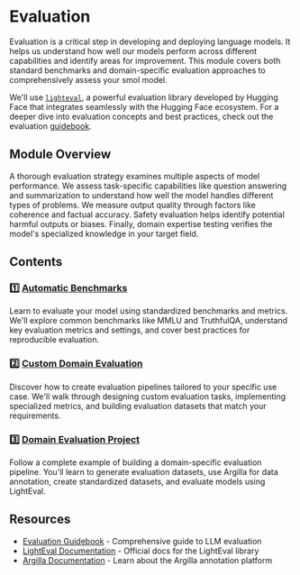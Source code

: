 # Evaluation

Evaluation is a critical step in developing and deploying language models. It helps us understand how well our models perform across different capabilities and identify areas for improvement. This module covers both standard benchmarks and domain-specific evaluation approaches to comprehensively assess your smol model.

We'll use [`lighteval`](https://github.com/huggingface/lighteval), a powerful evaluation library developed by Hugging Face that integrates seamlessly with the Hugging Face ecosystem. For a deeper dive into evaluation concepts and best practices, check out the evaluation [guidebook](https://github.com/huggingface/evaluation-guidebook).

## Module Overview 

A thorough evaluation strategy examines multiple aspects of model performance. We assess task-specific capabilities like question answering and summarization to understand how well the model handles different types of problems. We measure output quality through factors like coherence and factual accuracy. Safety evaluation helps identify potential harmful outputs or biases. Finally, domain expertise testing verifies the model's specialized knowledge in your target field.

## Contents

### 1️⃣ [Automatic Benchmarks](./automatic_benchmarks.md)

Learn to evaluate your model using standardized benchmarks and metrics. We'll explore common benchmarks like MMLU and TruthfulQA, understand key evaluation metrics and settings, and cover best practices for reproducible evaluation.


### 2️⃣ [Custom Domain Evaluation](./custom_evaluation.md)

Discover how to create evaluation pipelines tailored to your specific use case. We'll walk through designing custom evaluation tasks, implementing specialized metrics, and building evaluation datasets that match your requirements.

### 3️⃣ [Domain Evaluation Project](./project/README.md)
Follow a complete example of building a domain-specific evaluation pipeline. You'll learn to generate evaluation datasets, use Argilla for data annotation, create standardized datasets, and evaluate models using LightEval.

## Resources

- [Evaluation Guidebook](https://github.com/huggingface/evaluation-guidebook) - Comprehensive guide to LLM evaluation
- [LightEval Documentation](https://github.com/huggingface/lighteval) - Official docs for the LightEval library
- [Argilla Documentation](https://docs.argilla.io) - Learn about the Argilla annotation platform
